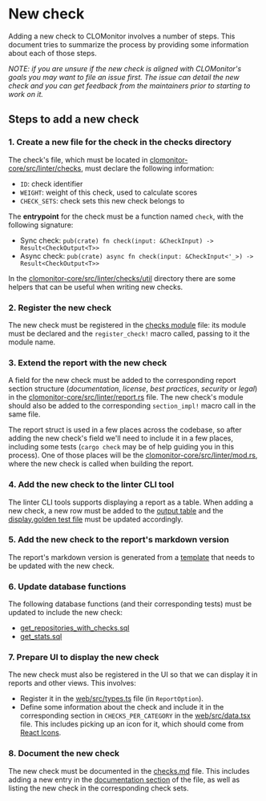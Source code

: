 # New check

Adding a new check to CLOMonitor involves a number of steps. This document tries to summarize the process by providing some information about each of those steps.

*NOTE: if you are unsure if the new check is aligned with CLOMonitor's goals you may want to file an issue first. The issue can detail the new check and you can get feedback from the maintainers prior to starting to work on it.*

## Steps to add a new check

### 1. Create a new file for the check in the checks directory

The check's file, which must be located in [clomonitor-core/src/linter/checks](https://github.com/cncf/clomonitor/tree/main/clomonitor-core/src/linter/checks), must declare the following information:

* `ID`: check identifier
* `WEIGHT`: weight of this check, used to calculate scores
* `CHECK_SETS`: check sets this new check belongs to

The **entrypoint** for the check must be a function named `check`, with the following signature:

* Sync check: `pub(crate) fn check(input: &CheckInput) -> Result<CheckOutput<T>>`
* Async check: `pub(crate) async fn check(input: &CheckInput<'_>) -> Result<CheckOutput<T>>`

In the [clomonitor-core/src/linter/checks/util](https://github.com/cncf/clomonitor/tree/main/clomonitor-core/src/linter/checks/util) directory there are some helpers that can be useful when writing new checks.

### 2. Register the new check

The new check must be registered in the [checks module](https://github.com/cncf/clomonitor/blob/main/clomonitor-core/src/linter/checks/mod.rs) file: its module must be declared and the `register_check!` macro called, passing to it the module name.

### 3. Extend the report with the new check

A field for the new check must be added to the corresponding report section structure (*documentation*, *license*, *best practices*, *security* or *legal*) in the [clomonitor-core/src/linter/report.rs](https://github.com/cncf/clomonitor/blob/main/clomonitor-core/src/linter/report.rs) file. The new check's module should also be added to the corresponding `section_impl!` macro call in the same file.

The report struct is used in a few places across the codebase, so after adding the new check's field we'll need to include it in a few places, including some tests (`cargo check` may be of help guiding you in this process). One of those places will be the [clomonitor-core/src/linter/mod.rs](https://github.com/cncf/clomonitor/blob/main/clomonitor-core/src/linter/mod.rs), where the new check is called when building the report.

### 4. Add the new check to the linter CLI tool

The linter CLI tools supports displaying a report as a table. When adding a new check, a new row must be added to the [output table](https://github.com/cncf/clomonitor/blob/main/clomonitor-linter/src/table.rs) and the [display.golden test file](https://github.com/cncf/clomonitor/blob/main/clomonitor-linter/src/testdata/display.golden) must be updated accordingly.

### 5. Add the new check to the report's markdown version

The report's markdown version is generated from a [template](https://github.com/cncf/clomonitor/blob/main/clomonitor-apiserver/templates/repository-report.md) that needs to be updated with the new check.

### 6. Update database functions

The following database functions (and their corresponding tests) must be updated to include the new check:

* [get_repositories_with_checks.sql](https://github.com/cncf/clomonitor/blob/main/database/migrations/functions/repositories/get_repositories_with_checks.sql)
* [get_stats.sql](https://github.com/cncf/clomonitor/blob/main/database/migrations/functions/stats/get_stats.sql)

### 7. Prepare UI to display the new check

The new check must also be registered in the UI so that we can display it in reports and other views. This involves:

* Register it in the [web/src/types.ts](https://github.com/cncf/clomonitor/blob/main/web/src/types.ts) file (in `ReportOption`).
* Define some information about the check and include it in the corresponding section in `CHECKS_PER_CATEGORY` in the [web/src/data.tsx](https://github.com/cncf/clomonitor/blob/main/web/src/data.tsx) file. This includes picking up an icon for it, which should come from [React Icons](https://react-icons.github.io/react-icons).

### 8. Document the new check

The new check must be documented in the [checks.md](https://github.com/cncf/clomonitor/blob/main/docs/checks.md) file. This includes adding a new entry in the [documentation section](https://github.com/cncf/clomonitor/blob/main/docs/checks.md#documentation) of the file, as well as listing the new check in the corresponding check sets.
